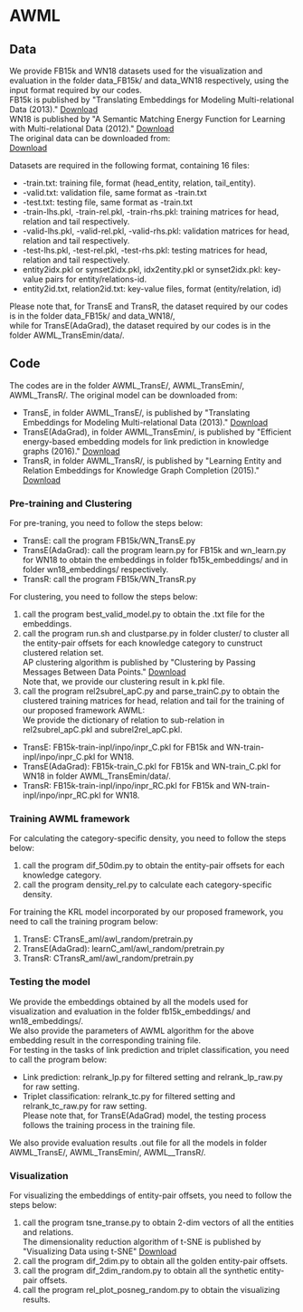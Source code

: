 # AWML
## Data
We provide FB15k and WN18 datasets used for the visualization and evaluation in the folder data_FB15k/ and data_WN18 respectively, 
using the input format required by our codes.  
FB15k is published by "Translating Embeddings for Modeling Multi-relational Data (2013)." [Download](https://everest.hds.utc.fr/doku.php?id=en:transe)  
WN18 is published by "A Semantic Matching Energy Function for Learning with Multi-relational Data (2012)." [Download](https://github.com/glorotxa/WakaBST)  
The original data can be downloaded from:  
[Download](https://everest.hds.utc.fr/doku.php?id=en:transe)


Datasets are required in the following format, containing 16 files:  
* -train.txt: training file, format (head_entity, relation, tail_entity).
* -valid.txt: validation file, same format as -train.txt
* -test.txt: testing file, same format as -train.txt
* -train-lhs.pkl, -train-rel.pkl, -train-rhs.pkl: training matrices for head, relation and tail respectively.
* -valid-lhs.pkl, -valid-rel.pkl, -valid-rhs.pkl: validation matrices for head, relation and tail respectively.
* -test-lhs.pkl, -test-rel.pkl, -test-rhs.pkl: testing matrices for head, relation and tail respectively.
* entity2idx.pkl or synset2idx.pkl, idx2entity.pkl or synset2idx.pkl: key-value pairs for entity/relations-id.
* entity2id.txt, relation2id.txt: key-value files, format (entity/relation, id)

Please note that, for TransE and TransR, the dataset required by our codes is in the folder data_FB15k/ and data_WN18/,  
while for TransE(AdaGrad), the dataset required by our codes is in the folder AWML_TransEmin/data/.

## Code
The codes are in the folder AWML_TransE/, AWML_TransEmin/, AWML_TransR/. The original model can be downloaded from:  
* TransE, in folder AWML_TransE/, is published by "Translating Embeddings for Modeling Multi-relational Data (2013)." [Download](https://everest.hds.utc.fr/doku.php?id=en:transe)  
* TransE(AdaGrad), in folder AWML_TransEmin/, is published by "Efficient energy-based embedding models for link prediction in knowledge graphs (2016)." [Download](https://github.com/pminervini/ebemkg)  
* TransR, in folder AWML_TransR/, is published by "Learning Entity and Relation Embeddings for Knowledge Graph Completion (2015)." [Download]( https://github.com/mrlyk423/relation_extraction)

### Pre-training and Clustering
For pre-traning, you need to follow the steps below:  
* TransE: call the program FB15k/WN_TransE.py
* TransE(AdaGrad): call the program learn.py for FB15k and wn_learn.py for WN18 to obtain the embeddings in folder fb15k_embeddings/ and in folder wn18_embeddings/ respectively.  
* TransR: call the program FB15k/WN_TransR.py

For clustering, you need to follow the steps below:  
1. call the program best_valid_model.py to obtain the .txt file for the embeddings.
2. call the program run.sh and clustparse.py in folder cluster/ to cluster all the entity-pair offsets for each knowledge category to cunstruct clustered relation set.  
AP clustering algorithm is published by "Clustering by Passing Messages Between Data Points." [Download](https://github.com/thunlp/KB2E/tree/master/cluster)  
Note that, we provide our clustering result in k.pkl file.
3. call the program rel2subrel_apC.py and parse_trainC.py to obtain the clustered training matrices for head, relation and tail for the training of our proposed framework AWML:  
We provide the dictionary of relation to sub-relation in rel2subrel_apC.pkl and subrel2rel_apC.pkl.
* TransE: FB15k-train-inpl/inpo/inpr_C.pkl for FB15k and WN-train-inpl/inpo/inpr_C.pkl for WN18.  
* TransE(AdaGrad): FB15k-train_C.pkl for FB15k and WN-train_C.pkl for WN18 in folder AWML_TransEmin/data/.  
* TransR: FB15k-train-inpl/inpo/inpr_RC.pkl for FB15k and WN-train-inpl/inpo/inpr_RC.pkl for WN18.  

### Training AWML framework
For calculating the category-specific density, you need to follow the steps below:
1. call the program dif_50dim.py to obtain the entity-pair offsets for each knowledge category.  
2. call the program density_rel.py to calculate each category-specific density.  

For training the KRL model incorporated by our proposed framework, you need to call the training program below:
1. TransE: CTransE_aml/awl_random/pretrain.py  
2. TransE(AdaGrad): learnC_aml/awl_random/pretrain.py  
3. TransR: CTransR_aml/awl_random/pretrain.py  

### Testing the model
We provide the embeddings obtained by all the models used for visualization and evaluation in the folder fb15k_embeddings/ and wn18_embeddings/.  
We also provide the parameters of AWML algorithm for the above embedding result in the corresponding training file.  
For testing in the tasks of link prediction and triplet classification, you need to call the program below:  
* Link prediction: relrank_lp.py for filtered setting and relrank_lp_raw.py for raw setting.  
* Triplet classification: relrank_tc.py for filtered setting and relrank_tc_raw.py for raw setting.  
Please note that, for TransE(AdaGrad) model, the testing process follows the training process in the training file.  

We also provide evaluation results .out file for all the models in folder AWML_TransE/, AWML_TransEmin/, AWML__TransR/.

### Visualization
For visualizing the embeddings of entity-pair offsets, you need to follow the steps below:
1. call the program tsne_transe.py to obtain 2-dim vectors of all the entities and relations.  
The dimensionality reduction algorithm of t-SNE is published by "Visualizing Data using t-SNE" [Download](http://ticc.uvt.nl/˜lvdrmaaten/tsne)
2. call the program dif_2dim.py to obtain all the golden entity-pair offsets.
3. call the program dif_2dim_random.py to obtain all the synthetic entity-pair offsets.
4. call the program rel_plot_posneg_random.py to obtain the visualizing results.
